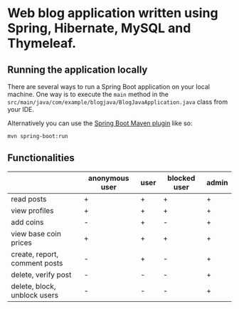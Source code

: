 # Web blog application written using Spring, Hibernate, MySQL and Thymeleaf.


## Running the application locally

There are several ways to run a Spring Boot application on your local machine. One way is to execute the `main` method in the `src/main/java/com/example/blogjava/BlogJavaApplication.java` class from your IDE.

Alternatively you can use the [Spring Boot Maven plugin](https://docs.spring.io/spring-boot/docs/current/reference/html/build-tool-plugins-maven-plugin.html) like so:

```shell
mvn spring-boot:run
```

## Functionalities

|                               | anonymous user | user | blocked user | admin |
|-------------------------------|----------------|------|--------------|-------|
| read posts                    | +              | +    | +            | +     |
| view profiles                 | +              | +    | +            | +     |
| add coins                     | -              | +    | -            | +     |
| view base coin prices         | +              | +    | +            | +     |
| create, report, comment posts | -              | +    | -            | +     |
| delete, verify post           | -              | -    | -            | +     |
| delete, block, unblock users  | -              | -    | -            | +     |
